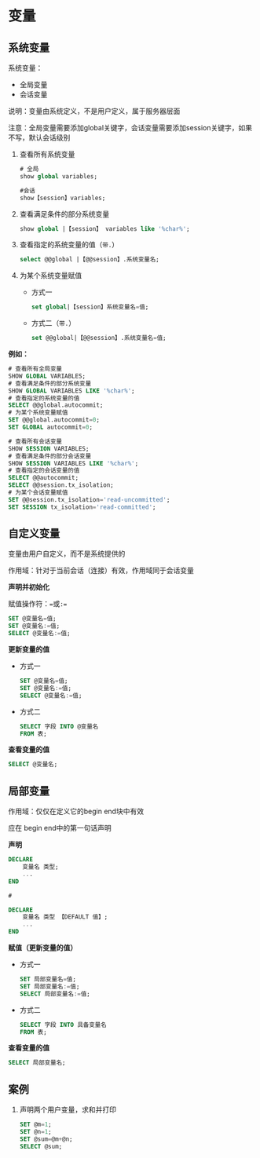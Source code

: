 # 变量

## 系统变量

系统变量：

- 全局变量
- 会话变量

说明：变量由系统定义，不是用户定义，属于服务器层面

注意：全局变量需要添加global关键字，会话变量需要添加session关键字，如果不写，默认会话级别



1. 查看所有系统变量

   ``` sql
   # 全局
   show global variables;
   
   #会话
   show【session】variables;
   ```

2. 查看满足条件的部分系统变量

   ``` sql
   show global |【session】 variables like '%char%';
   ```

3. 查看指定的系统变量的值（`带.`）

   ``` sql
   select @@global |【@@session】.系统变量名;
   ```

4. 为某个系统变量赋值

   - 方式一 

     ``` sql
     set global|【session】系统变量名=值;
     ```

   - 方式二（`带.`）

     ``` sql
     set @@global|【@@session】.系统变量名=值;
     ```

     

**例如：**

``` sql
# 查看所有全局变量
SHOW GLOBAL VARIABLES;
# 查看满足条件的部分系统变量
SHOW GLOBAL VARIABLES LIKE '%char%';
# 查看指定的系统变量的值
SELECT @@global.autocommit;
# 为某个系统变量赋值
SET @@global.autocommit=0;
SET GLOBAL autocommit=0;
```



``` sql
# 查看所有会话变量
SHOW SESSION VARIABLES;
# 查看满足条件的部分会话变量
SHOW SESSION VARIABLES LIKE '%char%';
# 查看指定的会话变量的值
SELECT @@autocommit;
SELECT @@session.tx_isolation;
# 为某个会话变量赋值
SET @@session.tx_isolation='read-uncommitted';
SET SESSION tx_isolation='read-committed';
```



## 自定义变量

变量由用户自定义，而不是系统提供的

作用域：针对于当前会话（连接）有效，作用域同于会话变量

**声明并初始化**

赋值操作符：`=`或`:=`

``` sql
SET @变量名=值;
SET @变量名:=值;
SELECT @变量名:=值;
```

**更新变量的值**

- 方式一

  ``` sql
  SET @变量名=值;
  SET @变量名:=值;
  SELECT @变量名:=值;
  ```

- 方式二

  ``` sql
  SELECT 字段 INTO @变量名
  FROM 表;
  ```

**查看变量的值**

``` sql
SELECT @变量名;
```



## 局部变量

作用域：仅仅在定义它的begin end块中有效

应在 begin end中的第一句话声明

**声明**

``` sql
DECLARE
	变量名 类型;
	...
END

# 

DECLARE 
	变量名 类型 【DEFAULT 值】;
	...
END
```

**赋值（更新变量的值）**

- 方式一

  ``` sql
  SET 局部变量名=值;
  SET 局部变量名:=值;
  SELECT 局部变量名:=值;
  ```

- 方式二

  ``` sql
  SELECT 字段 INTO 具备变量名
  FROM 表;
  ```



**查看变量的值**

``` sql
SELECT 局部变量名;
```



## 案例

1. 声明两个用户变量，求和并打印

   ``` sql
   SET @m=1;
   SET @n=1;
   SET @sum=@m+@n;
   SELECT @sum;
   ```